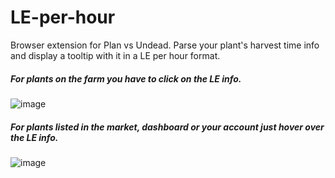 # LE-per-hour
Browser extension for Plan vs Undead. 
Parse your plant's harvest time info and display a tooltip with it in a LE per hour format.

##### For plants on the farm you have to click on the LE info. 

![image](https://user-images.githubusercontent.com/22090032/137555749-5a851d68-aca9-4e43-b6ff-8971a293f353.png)


##### For plants listed in the market, dashboard or your account just hover over the LE info.

![image](https://user-images.githubusercontent.com/22090032/137555615-ff3dbce0-0368-44af-9cee-0ae1f239ff59.png)



